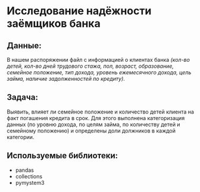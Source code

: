 # Исследование надёжности заёмщиков банка
## Данные:
В нашем распоряжении файл с информацией о клиентах банка *(кол-во детей, кол-во дней трудового стажа, пол, возраст, образование, семейное положение, тип дохода, уровень ежемесячного дохода, цель займа, наличие задолженностей по кредиту)*.
## Задача:
Выявить, влияет ли семейное положение и количество детей клиента на факт погашения кредита в срок. Для этого выполнена категоризация данных (по уровню дохода, по целям займа, по количеству детей и семейному положению) и определены доли должников в каждой категории.
## Используемые библиотеки:
- pandas
- collections
- pymystem3
